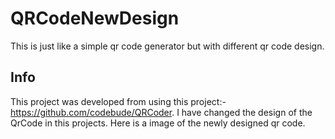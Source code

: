 # QRCodeNewDesign
This is just like a simple qr code generator but with different qr code design.

## Info
This project was developed from using this project:- https://github.com/codebude/QRCoder. I have changed the design of the QrCode in this projects. Here is a image of the newly designed qr code.


